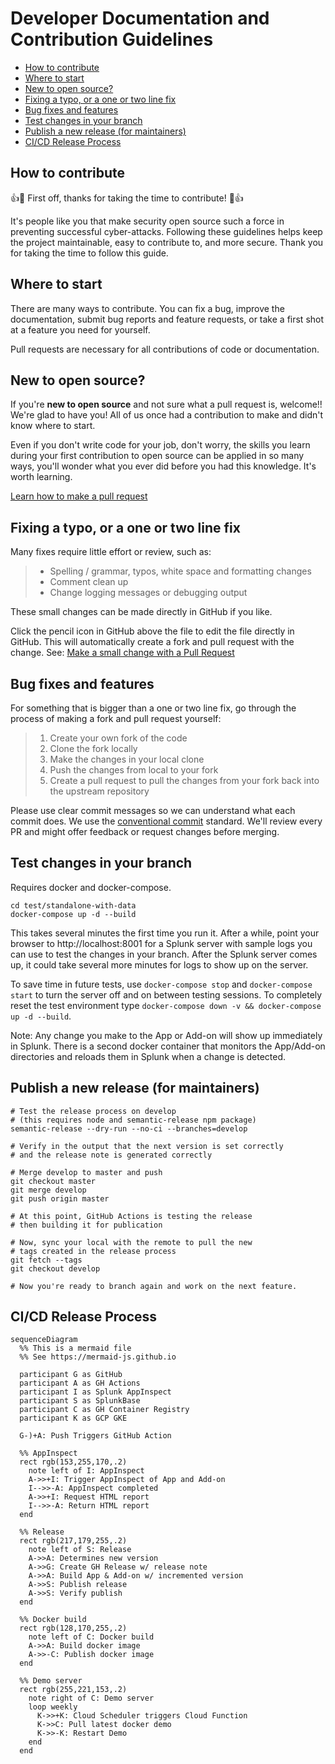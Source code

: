 # Developer Documentation and Contribution Guidelines

- [How to contribute](#how-to-contribute)
- [Where to start](#where-to-start)
- [New to open source?](#new-to-open-source)
- [Fixing a typo, or a one or two line fix](#fixing-a-typo-or-a-one-or-two-line-fix)
- [Bug fixes and features](#bug-fixes-and-features)
- [Test changes in your branch](#test-changes-in-your-branch)
- [Publish a new release (for maintainers)](#publish-a-new-release-for-maintainers)
- [CI/CD Release Process](#cicd-release-process)

## How to contribute

:+1::tada: First off, thanks for taking the time to contribute! :tada::+1:

It's people like you that make security open source such a force in preventing
successful cyber-attacks. Following these guidelines helps keep the project
maintainable, easy to contribute to, and more secure. Thank you for taking the
time to follow this guide.

## Where to start

There are many ways to contribute. You can fix a bug, improve the documentation,
submit bug reports and feature requests, or take a first shot at a feature you
need for yourself.

Pull requests are necessary for all contributions of code or documentation.

## New to open source?

If you're **new to open source** and not sure what a pull request is, welcome!!
We're glad to have you! All of us once had a contribution to make and didn't
know where to start.

Even if you don't write code for your job, don't worry, the skills you learn
during your first contribution to open source can be applied in so many ways,
you'll wonder what you ever did before you had this knowledge. It's worth
learning.

[Learn how to make a pull request](https://github.com/PaloAltoNetworks/.github/blob/master/Learn-GitHub.md#learn-how-to-make-a-pull-request)

## Fixing a typo, or a one or two line fix

Many fixes require little effort or review, such as:

> - Spelling / grammar, typos, white space and formatting changes
> - Comment clean up
> - Change logging messages or debugging output

These small changes can be made directly in GitHub if you like.

Click the pencil icon in GitHub above the file to edit the file directly in
GitHub. This will automatically create a fork and pull request with the change.
See:
[Make a small change with a Pull Request](https://www.freecodecamp.org/news/how-to-make-your-first-pull-request-on-github/)

## Bug fixes and features

For something that is bigger than a one or two line fix, go through the process
of making a fork and pull request yourself:

> 1. Create your own fork of the code
> 2. Clone the fork locally
> 3. Make the changes in your local clone
> 4. Push the changes from local to your fork
> 5. Create a pull request to pull the changes from your fork back into the
>    upstream repository

Please use clear commit messages so we can understand what each commit does.
We use the [conventional commit](https://www.conventionalcommits.org) standard.
We'll review every PR and might offer feedback or request changes before
merging.

## Test changes in your branch

Requires docker and docker-compose.

```shell
cd test/standalone-with-data
docker-compose up -d --build
```

This takes several minutes the first time you run it. After a while, point your
browser to http://localhost:8001 for a Splunk server with sample logs you can
use to test the changes in your branch. After the Splunk server comes up, it
could take several more minutes for logs to show up on the server.

To save time in future tests, use `docker-compose stop` and
`docker-compose start` to turn the server off and on between testing
sessions. To completely reset the test environment type
`docker-compose down -v && docker-compose up -d --build`.

Note: Any change you make to the App or Add-on will show up immediately in
Splunk. There is a second docker container that monitors the App/Add-on
directories and reloads them in Splunk when a change is detected.

## Publish a new release (for maintainers)

```
# Test the release process on develop
# (this requires node and semantic-release npm package)
semantic-release --dry-run --no-ci --branches=develop

# Verify in the output that the next version is set correctly
# and the release note is generated correctly

# Merge develop to master and push
git checkout master
git merge develop
git push origin master

# At this point, GitHub Actions is testing the release
# then building it for publication

# Now, sync your local with the remote to pull the new
# tags created in the release process
git fetch --tags
git checkout develop

# Now you're ready to branch again and work on the next feature.
```

## CI/CD Release Process

```mermaid
sequenceDiagram
  %% This is a mermaid file
  %% See https://mermaid-js.github.io

  participant G as GitHub
  participant A as GH Actions
  participant I as Splunk AppInspect
  participant S as SplunkBase
  participant C as GH Container Registry
  participant K as GCP GKE
  
  G-)+A: Push Triggers GitHub Action

  %% AppInspect
  rect rgb(153,255,170,.2)
    note left of I: AppInspect
    A->>+I: Trigger AppInspect of App and Add-on
    I-->>-A: AppInspect completed
    A->>+I: Request HTML report
    I-->>-A: Return HTML report
  end

  %% Release
  rect rgb(217,179,255,.2)
    note left of S: Release
    A->>A: Determines new version
    A->>G: Create GH Release w/ release note
    A->>A: Build App & Add-on w/ incremented version
    A->>S: Publish release
    A->>S: Verify publish
  end

  %% Docker build
  rect rgb(128,170,255,.2)
    note left of C: Docker build
    A->>A: Build docker image
    A->>-C: Publish docker image
  end
  
  %% Demo server
  rect rgb(255,221,153,.2)
    note right of C: Demo server
    loop weekly
      K->>+K: Cloud Scheduler triggers Cloud Function
      K->>C: Pull latest docker demo
      K->>-K: Restart Demo
    end
  end
```

